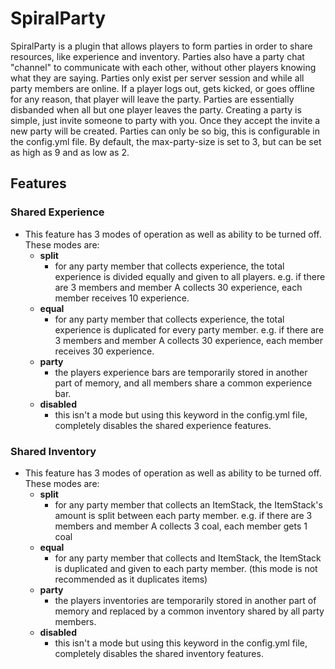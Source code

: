 # SpiralParty
  SpiralParty is a plugin that allows players to form parties in order to share resources, like experience and inventory.
  Parties also have a party chat "channel" to communicate with each other, without other players knowing what they are saying.
  Parties only exist per server session and while all party members are online. If a player logs out, gets kicked, or goes offline for any reason, that player will leave the party.
  Parties are essentially disbanded when all but one player leaves the party.
  Creating a party is simple, just invite someone to party with you. Once they accept the invite a new party will be created.
  Parties can only be so big, this is configurable in the config.yml file. By default, the max-party-size is set to 3, but can be set as high as 9 and as low as 2.

## Features
### Shared Experience
- This feature has 3 modes of operation as well as ability to be turned off. These modes are:
  - **split**
    - for any party member that collects experience, the total experience is divided equally and given to all players. e.g. if there are 3 members and member A collects 30 experience, each member receives 10 experience.
  - **equal**
    - for any party member that collects experience, the total experience is duplicated for every party member. e.g. if there are 3 members and member A collects 30 experience, each member receives 30 experience.
  - **party**
    - the players experience bars are temporarily stored in another part of memory, and all members share a common experience bar.
  - **disabled**
    - this isn't a mode but using this keyword in the config.yml file, completely disables the shared experience features.

### Shared Inventory
- This feature has 3 modes of operation as well as ability to be turned off. These modes are:
  - **split**
    - for any party member that collects an ItemStack, the ItemStack's amount is split between each party member. e.g. if there are 3 members and member A collects 3 coal, each member gets 1 coal
  - **equal**
    - for any party member that collects and ItemStack, the ItemStack is duplicated and given to each party member. (this mode is not recommended as it duplicates items)
  - **party**
    - the players inventories are temporarily stored in another part of memory and replaced by a common inventory shared by all party members.
  - **disabled**
    - this isn't a mode but using this keyword in the config.yml file, completely disables the shared inventory features.
~~~~